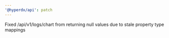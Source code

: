 ```yaml
---
'@hyperdx/api': patch
---
```


Fixed /api/v1/logs/chart from returning null values due to stale property type
mappings
